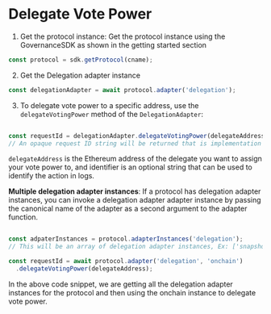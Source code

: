 # Delegate Vote Power

1. Get the protocol instance:
Get the protocol instance using the GovernanceSDK as shown in the getting started section
```js
const protocol = sdk.getProtocol(cname);
```
2. Get the Delegation adapter instance
```js
const delegationAdapter = await protocol.adapter('delegation');
```

3. To delegate vote power to a specific address, use the `delegateVotingPower` method of the `DelegationAdapter`:
```js

const requestId = delegationAdapter.delegateVotingPower(delegateAddress, identifier);
// An opaque request ID string will be returned that is implementation specific.
```

`delegateAddress` is the Ethereum address of the delegate you want to assign your vote power to, and identifier is an optional string that can be used to identify the action in logs.


**Multiple delegation adapter instances**: If a protocol has delegation adapter instances, you can invoke a delegation adapter adapter instance by passing the canonical name of the adapter as a second argument to the adapter function.

```js

const adpaterInstances = protocol.adapterInstances('delegation');
// This will be an array of delegation adapter instances, Ex: ['snapshot', 'onchain'] 

const requestId = await protocol.adapter('delegation', 'onchain')
  .delegateVotingPower(delegateAddress);
```
In the above code snippet, we are getting all the delegation adapter instances for the protocol and then using the onchain instance to delegate vote power.